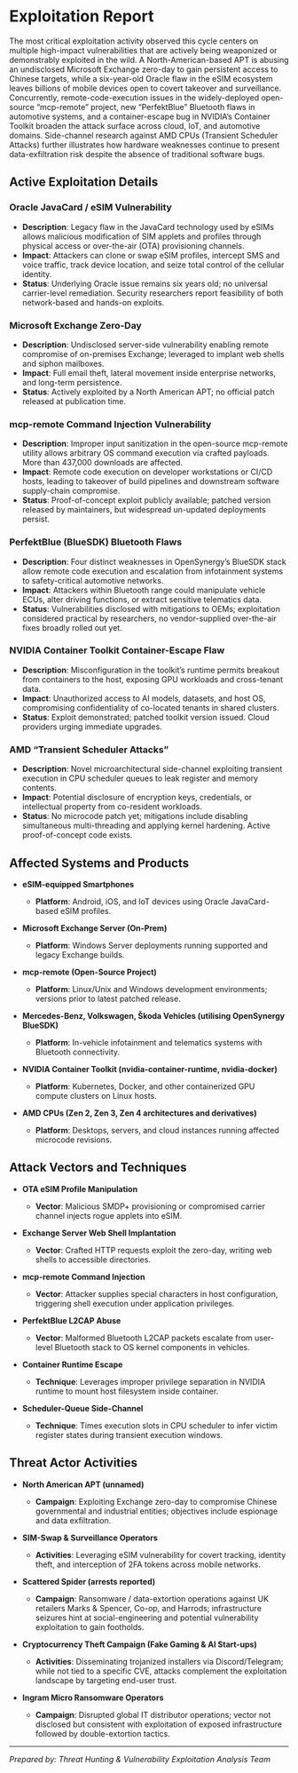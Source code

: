 # Exploitation Report

The most critical exploitation activity observed this cycle centers on multiple high-impact vulnerabilities that are actively being weaponized or demonstrably exploited in the wild. A North-American-based APT is abusing an undisclosed Microsoft Exchange zero-day to gain persistent access to Chinese targets, while a six-year-old Oracle flaw in the eSIM ecosystem leaves billions of mobile devices open to covert takeover and surveillance. Concurrently, remote-code-execution issues in the widely-deployed open-source “mcp-remote” project, new “PerfektBlue” Bluetooth flaws in automotive systems, and a container-escape bug in NVIDIA’s Container Toolkit broaden the attack surface across cloud, IoT, and automotive domains. Side-channel research against AMD CPUs (Transient Scheduler Attacks) further illustrates how hardware weaknesses continue to present data-exfiltration risk despite the absence of traditional software bugs.

## Active Exploitation Details

### Oracle JavaCard / eSIM Vulnerability  
- **Description**: Legacy flaw in the JavaCard technology used by eSIMs allows malicious modification of SIM applets and profiles through physical access or over-the-air (OTA) provisioning channels.  
- **Impact**: Attackers can clone or swap eSIM profiles, intercept SMS and voice traffic, track device location, and seize total control of the cellular identity.  
- **Status**: Underlying Oracle issue remains six years old; no universal carrier-level remediation. Security researchers report feasibility of both network-based and hands-on exploits.  

### Microsoft Exchange Zero-Day  
- **Description**: Undisclosed server-side vulnerability enabling remote compromise of on-premises Exchange; leveraged to implant web shells and siphon mailboxes.  
- **Impact**: Full email theft, lateral movement inside enterprise networks, and long-term persistence.  
- **Status**: Actively exploited by a North American APT; no official patch released at publication time.  

### mcp-remote Command Injection Vulnerability  
- **Description**: Improper input sanitization in the open-source mcp-remote utility allows arbitrary OS command execution via crafted payloads. More than 437,000 downloads are affected.  
- **Impact**: Remote code execution on developer workstations or CI/CD hosts, leading to takeover of build pipelines and downstream software supply-chain compromise.  
- **Status**: Proof-of-concept exploit publicly available; patched version released by maintainers, but widespread un-updated deployments persist.  

### PerfektBlue (BlueSDK) Bluetooth Flaws  
- **Description**: Four distinct weaknesses in OpenSynergy’s BlueSDK stack allow remote code execution and escalation from infotainment systems to safety-critical automotive networks.  
- **Impact**: Attackers within Bluetooth range could manipulate vehicle ECUs, alter driving functions, or extract sensitive telematics data.  
- **Status**: Vulnerabilities disclosed with mitigations to OEMs; exploitation considered practical by researchers, no vendor-supplied over-the-air fixes broadly rolled out yet.  

### NVIDIA Container Toolkit Container-Escape Flaw  
- **Description**: Misconfiguration in the toolkit’s runtime permits breakout from containers to the host, exposing GPU workloads and cross-tenant data.  
- **Impact**: Unauthorized access to AI models, datasets, and host OS, compromising confidentiality of co-located tenants in shared clusters.  
- **Status**: Exploit demonstrated; patched toolkit version issued. Cloud providers urging immediate upgrades.  

### AMD “Transient Scheduler Attacks”  
- **Description**: Novel microarchitectural side-channel exploiting transient execution in CPU scheduler queues to leak register and memory contents.  
- **Impact**: Potential disclosure of encryption keys, credentials, or intellectual property from co-resident workloads.  
- **Status**: No microcode patch yet; mitigations include disabling simultaneous multi-threading and applying kernel hardening. Active proof-of-concept code exists.  

## Affected Systems and Products

- **eSIM-equipped Smartphones**  
  - **Platform**: Android, iOS, and IoT devices using Oracle JavaCard-based eSIM profiles.

- **Microsoft Exchange Server (On-Prem)**  
  - **Platform**: Windows Server deployments running supported and legacy Exchange builds.

- **mcp-remote (Open-Source Project)**  
  - **Platform**: Linux/Unix and Windows development environments; versions prior to latest patched release.

- **Mercedes-Benz, Volkswagen, Škoda Vehicles (utilising OpenSynergy BlueSDK)**  
  - **Platform**: In-vehicle infotainment and telematics systems with Bluetooth connectivity.

- **NVIDIA Container Toolkit (nvidia-container-runtime, nvidia-docker)**  
  - **Platform**: Kubernetes, Docker, and other containerized GPU compute clusters on Linux hosts.

- **AMD CPUs (Zen 2, Zen 3, Zen 4 architectures and derivatives)**  
  - **Platform**: Desktops, servers, and cloud instances running affected microcode revisions.

## Attack Vectors and Techniques

- **OTA eSIM Profile Manipulation**  
  - **Vector**: Malicious SMDP+ provisioning or compromised carrier channel injects rogue applets into eSIM.

- **Exchange Server Web Shell Implantation**  
  - **Vector**: Crafted HTTP requests exploit the zero-day, writing web shells to accessible directories.

- **mcp-remote Command Injection**  
  - **Vector**: Attacker supplies special characters in host configuration, triggering shell execution under application privileges.

- **PerfektBlue L2CAP Abuse**  
  - **Vector**: Malformed Bluetooth L2CAP packets escalate from user-level Bluetooth stack to OS kernel components in vehicles.

- **Container Runtime Escape**  
  - **Technique**: Leverages improper privilege separation in NVIDIA runtime to mount host filesystem inside container.

- **Scheduler-Queue Side-Channel**  
  - **Technique**: Times execution slots in CPU scheduler to infer victim register states during transient execution windows.

## Threat Actor Activities

- **North American APT (unnamed)**  
  - **Campaign**: Exploiting Exchange zero-day to compromise Chinese governmental and industrial entities; objectives include espionage and data exfiltration.

- **SIM-Swap & Surveillance Operators**  
  - **Activities**: Leveraging eSIM vulnerability for covert tracking, identity theft, and interception of 2FA tokens across mobile networks.

- **Scattered Spider (arrests reported)**  
  - **Campaign**: Ransomware / data-extortion operations against UK retailers Marks & Spencer, Co-op, and Harrods; infrastructure seizures hint at social-engineering and potential vulnerability exploitation to gain footholds.

- **Cryptocurrency Theft Campaign (Fake Gaming & AI Start-ups)**  
  - **Activities**: Disseminating trojanized installers via Discord/Telegram; while not tied to a specific CVE, attacks complement the exploitation landscape by targeting end-user trust.

- **Ingram Micro Ransomware Operators**  
  - **Campaign**: Disrupted global IT distributor operations; vector not disclosed but consistent with exploitation of exposed infrastructure followed by double-extortion tactics.

---

*Prepared by: Threat Hunting & Vulnerability Exploitation Analysis Team*